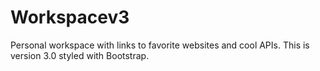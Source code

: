 # Workspacev3
Personal workspace with links to favorite websites and cool APIs. 
This is version 3.0 styled with Bootstrap.
